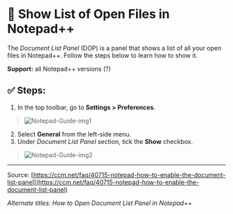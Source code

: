 # 📝 Show List of Open Files in Notepad++

The *Document List Panel* (DOP) is a panel that shows a list of all your open files in Notepad++. Follow the steps below to learn how to show it.

**Support:** all Notepad++ versions (?)

## ✅ Steps:

1. In the top toolbar, go to **Settings > Preferences**.<br>
> ![Notepad-Guide-img1](https://user-images.githubusercontent.com/75575687/101288587-aafba380-37f7-11eb-97da-11e5846a26f2.png)
2. Select **General** from the left-side menu.
3. Under *Document List Panel* section, tick the **Show** checkbox.<br>
> ![Notepad-Guide-img2](https://user-images.githubusercontent.com/75575687/101288672-24939180-37f8-11eb-99b2-57c532d067c8.png)

----------

Source: [https://ccm.net/faq/40715-notepad-how-to-enable-the-document-list-panel](https://ccm.net/faq/40715-notepad-how-to-enable-the-document-list-panel)

*Alternate titles: How to Open Document List Panel in Notepad++*
